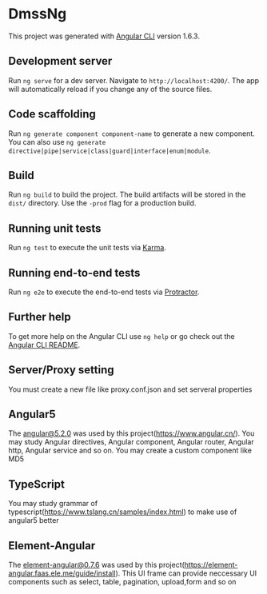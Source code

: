 # DmssNg

This project was generated with [Angular CLI](https://github.com/angular/angular-cli) version 1.6.3.

## Development server

Run `ng serve` for a dev server. Navigate to `http://localhost:4200/`. The app will automatically reload if you change any of the source files.

## Code scaffolding

Run `ng generate component component-name` to generate a new component. You can also use `ng generate directive|pipe|service|class|guard|interface|enum|module`.

## Build

Run `ng build` to build the project. The build artifacts will be stored in the `dist/` directory. Use the `-prod` flag for a production build.

## Running unit tests

Run `ng test` to execute the unit tests via [Karma](https://karma-runner.github.io).

## Running end-to-end tests

Run `ng e2e` to execute the end-to-end tests via [Protractor](http://www.protractortest.org/).

## Further help

To get more help on the Angular CLI use `ng help` or go check out the [Angular CLI README](https://github.com/angular/angular-cli/blob/master/README.md).

## Server/Proxy setting

You must create a new file like proxy.conf.json and set serveral properties

## Angular5

The angular@5.2.0 was used by this project(https://www.angular.cn/).
You may study Angular directives, Angular component, Angular router, Angular http, Angular service and so on.
You may create a custom component like MD5

## TypeScript

You may study grammar of typescript(https://www.tslang.cn/samples/index.html) to make use of angular5 better

## Element-Angular

The element-angular@0.7.6 was used by this project(https://element-angular.faas.ele.me/guide/install).
This UI frame can provide neccessary UI components such as select, table, pagination, upload,form and so on
